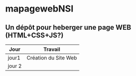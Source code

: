 # mapagewebNSI
Un dépôt pour heberger une page WEB (HTML+CSS+JS?)
------------------------------
|Jour|Travail|
|---|---|
|jour1| Création du Site Web
|jour 2
